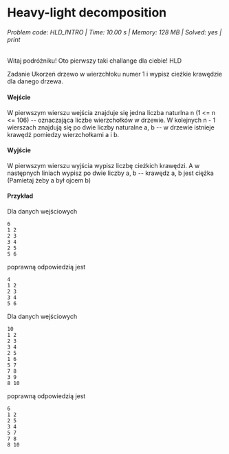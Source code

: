 # Heavy-light decomposition
###### Problem code: HLD_INTRO \| Time: 10.00 s \| Memory: 128 MB \| Solved: yes \| print

Witaj podróżniku! Oto pierwszy taki challange dla ciebie! HLD

Zadanie
Ukorzeń drzewo w wierzchłoku numer 1 i wypisz cieżkie krawędzie dla danego drzewa.

#### Wejście
W pierwszym wierszu wejścia znajduje się jedna liczba naturlna n (1 <= n <= 106) -- oznaczająca liczbe wierzchołków w drzewie.
W kolejnych n - 1 wierszach znajdują się po dwie liczby naturalne a, b -- w drzewie istnieje krawędź pomiedzy wierzchołkami a i b.

#### Wyjście
W pierwszym wierszu wyjścia wypisz liczbę cieżkich krawędzi.
A w następnych liniach wypisz po dwie liczby a, b -- krawędz a, b jest ciężka (Pamietaj żeby a był ojcem b)

#### Przykład
Dla danych wejściowych

```
6
1 2
2 3
3 4
2 5
5 6
```
poprawną odpowiedzią jest
```
4
1 2
2 3
3 4
5 6
```
Dla danych wejściowych

```
10
1 2
2 3
3 4
2 5
1 6
5 7
7 8
3 9
8 10
```
poprawną odpowiedzią jest
```
6
1 2
2 5
3 4
5 7
7 8
8 10
```
